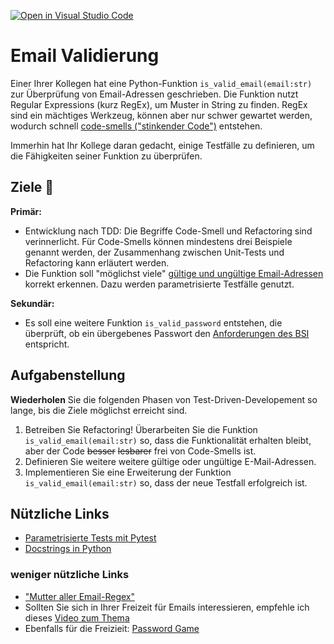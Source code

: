 [![Open in Visual Studio Code](https://classroom.github.com/assets/open-in-vscode-718a45dd9cf7e7f842a935f5ebbe5719a5e09af4491e668f4dbf3b35d5cca122.svg)](https://classroom.github.com/online_ide?assignment_repo_id=11980813&assignment_repo_type=AssignmentRepo)
# Email Validierung 
 Einer Ihrer Kollegen hat eine Python-Funktion `is_valid_email(email:str)` zur Überprüfung von Email-Adressen geschrieben. Die Funktion nutzt Regular Expressions (kurz RegEx), um Muster in String zu finden. RegEx sind ein mächtiges Werkzeug, können aber nur schwer gewartet werden, wodurch schnell [code-smells ("stinkender Code")](https://luzkan.github.io/smells/complicated-regex-expression) entstehen.

 Immerhin hat Ihr Kollege daran gedacht, einige Testfälle zu definieren, um die Fähigkeiten seiner Funktion zu überprüfen.


## Ziele :dart:
**Primär:**
- Entwicklung nach TDD: Die Begriffe Code-Smell und Refactoring sind verinnerlicht. Für Code-Smells können mindestens drei Beispiele genannt werden, der Zusammenhang zwischen Unit-Tests und Refactoring kann erläutert werden.
- Die Funktion soll "möglichst viele" [gültige und ungültige Email-Adressen](https://www.tumblr.com/codefool/15288874550/list-of-valid-and-invalid-email-addresses) korrekt erkennen. Dazu werden parametrisierte Testfälle genutzt.

**Sekundär:**
- Es soll eine weitere Funktion `is_valid_password` entstehen, die überprüft, ob ein übergebenes Passwort den [Anforderungen des BSI](https://www.bsi.bund.de/DE/Themen/Verbraucherinnen-und-Verbraucher/Informationen-und-Empfehlungen/Cyber-Sicherheitsempfehlungen/Accountschutz/Sichere-Passwoerter-erstellen/sichere-passwoerter-erstellen_node.html) entspricht.

## Aufgabenstellung
**Wiederholen** Sie die folgenden Phasen von Test-Driven-Developement so lange, bis die Ziele möglichst erreicht sind.
 1. Betreiben Sie Refactoring! Überarbeiten Sie die Funktion `is_valid_email(email:str)` so, dass die Funktionalität erhalten bleibt, aber der Code ~~besser~~ ~~lesbarer~~ frei von Code-Smells ist.
 2. Definieren Sie weitere weitere gültige oder ungültige E-Mail-Adressen.
 3. Implementieren Sie eine Erweiterung der Funktion `is_valid_email(email:str)` so, dass der neue Testfall erfolgreich ist.

## Nützliche Links
- [Parametrisierte Tests mit Pytest](https://docs.pytest.org/en/7.3.x/how-to/parametrize.html#pytest-mark-parametrize)
- [Docstrings in Python](https://www.programiz.com/python-programming/docstrings)

### weniger nützliche Links
- ["Mutter aller Email-Regex"](https://www.ex-parrot.com/pdw/Mail-RFC822-Address.html)
- Sollten Sie sich in Ihrer Freizeit für Emails interessieren, empfehle ich dieses [Video zum Thema ](https://www.youtube.com/watch?v=mrGfahzt-4Q)
- Ebenfalls für die Freizieit: [Password Game](https://neal.fun/password-game/)

